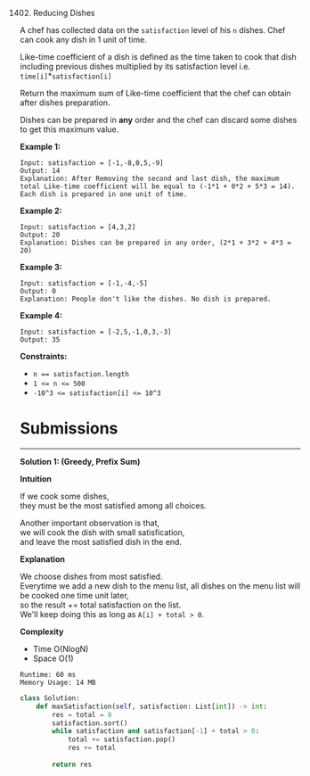 1402. Reducing Dishes

A chef has collected data on the `satisfaction` level of his `n` dishes. Chef can cook any dish in 1 unit of time.

Like-time coefficient of a dish is defined as the time taken to cook that dish including previous dishes multiplied by its satisfaction level  i.e.  `time[i]`*`satisfaction[i]`

Return the maximum sum of Like-time coefficient that the chef can obtain after dishes preparation.

Dishes can be prepared in **any** order and the chef can discard some dishes to get this maximum value.

 

**Example 1:**
```
Input: satisfaction = [-1,-8,0,5,-9]
Output: 14
Explanation: After Removing the second and last dish, the maximum total Like-time coefficient will be equal to (-1*1 + 0*2 + 5*3 = 14). Each dish is prepared in one unit of time.
```

**Example 2:**
```
Input: satisfaction = [4,3,2]
Output: 20
Explanation: Dishes can be prepared in any order, (2*1 + 3*2 + 4*3 = 20)
```

**Example 3:**
```
Input: satisfaction = [-1,-4,-5]
Output: 0
Explanation: People don't like the dishes. No dish is prepared.
```

**Example 4:**
```
Input: satisfaction = [-2,5,-1,0,3,-3]
Output: 35
```

**Constraints:**

* `n == satisfaction.length`
* `1 <= n <= 500`
* `-10^3 <= satisfaction[i] <= 10^3`

# Submissions
---
**Solution 1: (Greedy, Prefix Sum)**

**Intuition**

If we cook some dishes,  
they must be the most satisfied among all choices.

Another important observation is that,  
we will cook the dish with small satisfication,  
and leave the most satisfied dish in the end.

**Explanation**

We choose dishes from most satisfied.  
Everytime we add a new dish to the menu list,
all dishes on the menu list will be cooked one time unit later,  
so the result += total satisfaction on the list.  
We'll keep doing this as long as `A[i] + total > 0`.


**Complexity**

* Time O(NlogN)
* Space O(1)

```
Runtime: 60 ms
Memory Usage: 14 MB
```
```python
class Solution:
    def maxSatisfaction(self, satisfaction: List[int]) -> int:
        res = total = 0
        satisfaction.sort()
        while satisfaction and satisfaction[-1] + total > 0:
            total += satisfaction.pop()
            res += total
            
        return res
```